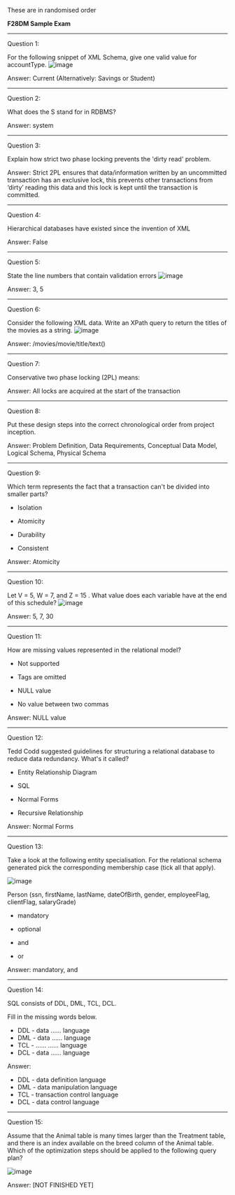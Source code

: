 These are in randomised order

**F28DM Sample Exam**

---

Question 1:

For the following snippet of XML Schema, give one valid value for accountType.
![image](https://user-images.githubusercontent.com/65869535/117819710-b9942e00-b261-11eb-86ba-5c67d78d54a0.png)

Answer: Current (Alternatively: Savings or Student)

---

Question 2:

What does the S stand for in RDBMS? 

Answer: system

---

Question 3:

Explain how strict two phase locking prevents the 'dirty read' problem.

Answer: Strict 2PL ensures that data/information written by an uncommitted transaction has an exclusive lock, 
this prevents other transactions from ‘dirty’ reading this data and this lock is kept until the transaction is committed. 

---

Question 4: 

Hierarchical databases have existed since the invention of XML 

Answer: False

---

Question 5:

State the line numbers that contain validation errors
![image](https://user-images.githubusercontent.com/65869535/117820785-c82f1500-b262-11eb-9547-9b266b6806c9.png)

Answer: 3, 5

---

Question 6:

Consider the following XML data. Write an XPath query to return the titles of the movies as a string.
![image](https://user-images.githubusercontent.com/65869535/117820938-f6acf000-b262-11eb-8846-3bdfb43be7d4.png)

Answer: /movies/movie/title/text()

---

Question 7:

Conservative two phase locking (2PL) means:

Answer: All locks are acquired at the start of the transaction

---

Question 8:

Put these design steps into the correct chronological order from project inception.

Answer: Problem Definition, Data Requirements, Conceptual Data Model, Logical Schema, Physical Schema

---

Question 9:

Which term represents the fact that a transaction can't be divided into smaller parts?
		
- Isolation
 		
- Atomicity
 		
- Durability
 		
- Consistent

Answer: Atomicity

---

Question 10:

Let V = 5, W = 7, and Z = 15 . What value does each variable have at the end of this schedule?
![image](https://user-images.githubusercontent.com/65869535/117822011-0d077b80-b264-11eb-81f0-13ed278659d2.png)

Answer: 5, 7, 30

---

Question 11:

How are missing values represented in the relational model?
	
- Not supported
 		
- Tags are omitted
 		
- NULL value
 		
- No value between two commas

Answer: NULL value

--- 

Question 12:

Tedd Codd suggested guidelines for structuring a relational database to reduce data redundancy. What's it called?
		
- Entity Relationship Diagram
 		
- SQL
	
- Normal Forms
 		
- Recursive Relationship

Answer: Normal Forms

---

Question 13:

Take a look at the following entity specialisation.
For the relational schema generated pick the corresponding membership case (tick all that apply).

![image](https://user-images.githubusercontent.com/65869535/117822373-6a9bc800-b264-11eb-9a31-a9be547a4ca4.png)

Person (ssn, firstName, lastName, dateOfBirth, gender, employeeFlag, clientFlag, salaryGrade)
		
- mandatory
		
- optional
		
- and
		
- or

Answer: mandatory, and

---

Question 14:

SQL consists of DDL, DML, TCL, DCL.

Fill in the missing words below.

- DDL - data ...... language
- DML - data ...... language
- TCL - ...... ......  language
- DCL - data ...... language 

Answer:
- DDL - data definition language 
- DML - data manipulation language 
- TCL - transaction control language 
- DCL - data control language

---

Question 15:

Assume that the Animal table is many times larger than the Treatment table, and there is an index available on the breed column of the Animal table. 
Which of the  optimization steps should be applied to the following query plan?

![image](https://user-images.githubusercontent.com/65869535/117823287-38d73100-b265-11eb-999c-7799280bd6c0.png)

Answer: [NOT FINISHED YET]
